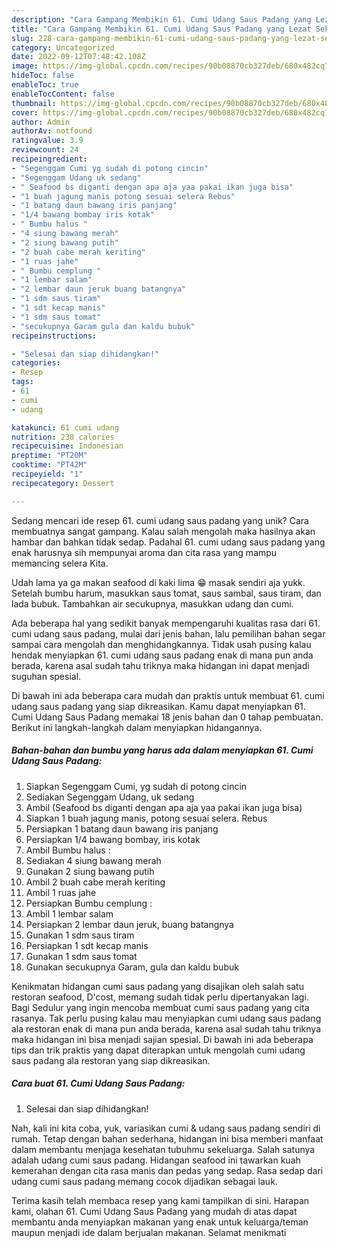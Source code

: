 ```yaml
---
description: "Cara Gampang Membikin 61. Cumi Udang Saus Padang yang Lezat Sekali"
title: "Cara Gampang Membikin 61. Cumi Udang Saus Padang yang Lezat Sekali"
slug: 228-cara-gampang-membikin-61-cumi-udang-saus-padang-yang-lezat-sekali
category: Uncategorized
date: 2022-09-12T07:48:42.108Z
image: https://img-global.cpcdn.com/recipes/90b08870cb327deb/680x482cq70/61-cumi-udang-saus-padang-foto-resep-utama.jpg
hideToc: false
enableToc: true
enableTocContent: false
thumbnail: https://img-global.cpcdn.com/recipes/90b08870cb327deb/680x482cq70/61-cumi-udang-saus-padang-foto-resep-utama.jpg
cover: https://img-global.cpcdn.com/recipes/90b08870cb327deb/680x482cq70/61-cumi-udang-saus-padang-foto-resep-utama.jpg
author: Admin
authorAv: notfound
ratingvalue: 3.9
reviewcount: 24
recipeingredient:
- "Segenggam Cumi yg sudah di potong cincin"
- "Segenggam Udang uk sedang"
- " Seafood bs diganti dengan apa aja yaa pakai ikan juga bisa"
- "1 buah jagung manis potong sesuai selera Rebus"
- "1 batang daun bawang iris panjang"
- "1/4 bawang bombay iris kotak"
- " Bumbu halus "
- "4 siung bawang merah"
- "2 siung bawang putih"
- "2 buah cabe merah keriting"
- "1 ruas jahe"
- " Bumbu cemplung "
- "1 lembar salam"
- "2 lembar daun jeruk buang batangnya"
- "1 sdm saus tiram"
- "1 sdt kecap manis"
- "1 sdm saus tomat"
- "secukupnya Garam gula dan kaldu bubuk"
recipeinstructions:

- "Selesai dan siap dihidangkan!"
categories:
- Resep
tags:
- 61
- cumi
- udang

katakunci: 61 cumi udang 
nutrition: 238 calories
recipecuisine: Indonesian
preptime: "PT20M"
cooktime: "PT42M"
recipeyield: "1"
recipecategory: Dessert

---
```





Sedang mencari ide resep 61. cumi udang saus padang yang unik? Cara membuatnya sangat gampang. Kalau salah mengolah maka hasilnya akan hambar dan bahkan tidak sedap. Padahal 61. cumi udang saus padang yang enak harusnya sih mempunyai aroma dan cita rasa yang mampu memancing selera Kita.





Udah lama ya ga makan seafood di kaki lima 😁 masak sendiri aja yukk. Setelah bumbu harum, masukkan saus tomat, saus sambal, saus tiram, dan lada bubuk. Tambahkan air secukupnya, masukkan udang dan cumi.

Ada beberapa hal yang sedikit banyak mempengaruhi kualitas rasa dari 61. cumi udang saus padang, mulai dari jenis bahan, lalu pemilihan bahan segar sampai cara mengolah dan menghidangkannya. Tidak usah pusing kalau hendak menyiapkan 61. cumi udang saus padang enak di mana pun anda berada, karena asal sudah tahu triknya maka hidangan ini dapat menjadi suguhan spesial.






Di bawah ini ada beberapa cara mudah dan praktis untuk membuat 61. cumi udang saus padang yang siap dikreasikan. Kamu dapat menyiapkan 61. Cumi Udang Saus Padang memakai 18 jenis bahan dan 0 tahap pembuatan. Berikut ini langkah-langkah dalam menyiapkan hidangannya.

<!--inarticleads1-->

##### Bahan-bahan dan bumbu yang harus ada dalam menyiapkan 61. Cumi Udang Saus Padang:

1. Siapkan Segenggam Cumi, yg sudah di potong cincin
1. Sediakan Segenggam Udang, uk sedang
1. Ambil  (Seafood bs diganti dengan apa aja yaa pakai ikan juga bisa)
1. Siapkan 1 buah jagung manis, potong sesuai selera. Rebus
1. Persiapkan 1 batang daun bawang iris panjang
1. Persiapkan 1/4 bawang bombay, iris kotak
1. Ambil  Bumbu halus :
1. Sediakan 4 siung bawang merah
1. Gunakan 2 siung bawang putih
1. Ambil 2 buah cabe merah keriting
1. Ambil 1 ruas jahe
1. Persiapkan  Bumbu cemplung :
1. Ambil 1 lembar salam
1. Persiapkan 2 lembar daun jeruk, buang batangnya
1. Gunakan 1 sdm saus tiram
1. Persiapkan 1 sdt kecap manis
1. Gunakan 1 sdm saus tomat
1. Gunakan secukupnya Garam, gula dan kaldu bubuk


Kenikmatan hidangan cumi saus padang yang disajikan oleh salah satu restoran seafood, D&#39;cost, memang sudah tidak perlu dipertanyakan lagi. Bagi Sedulur yang ingin mencoba membuat cumi saus padang yang cita rasanya. Tak perlu pusing kalau mau menyiapkan cumi udang saus padang ala restoran enak di mana pun anda berada, karena asal sudah tahu triknya maka hidangan ini bisa menjadi sajian spesial. Di bawah ini ada beberapa tips dan trik praktis yang dapat diterapkan untuk mengolah cumi udang saus padang ala restoran yang siap dikreasikan. 

<!--inarticleads2-->

##### Cara buat 61. Cumi Udang Saus Padang:


1. Selesai dan siap dihidangkan!

Nah, kali ini kita coba, yuk, variasikan cumi &amp; udang saus padang sendiri di rumah. Tetap dengan bahan sederhana, hidangan ini bisa memberi manfaat dalam membantu menjaga kesehatan tubuhmu sekeluarga. Salah satunya adalah udang cumi saus padang. Hidangan seafood ini tawarkan kuah kemerahan dengan cita rasa manis dan pedas yang sedap. Rasa sedap dari udang cumi saus padang memang cocok dijadikan sebagai lauk. 

Terima kasih telah membaca resep yang kami tampilkan di sini. Harapan kami, olahan 61. Cumi Udang Saus Padang yang mudah di atas dapat membantu anda menyiapkan makanan yang enak untuk keluarga/teman maupun menjadi ide dalam berjualan makanan. Selamat menikmati
